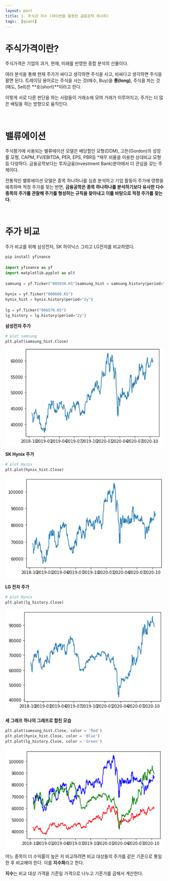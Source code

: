 ```yaml
---
layout: post
title: 1. 주식과 지수 (파이썬을 활용한 금융공학 레시피)
tags:  [quant]
---
```



# 주식가격이란?
주식가격은 기업의 과거, 현재, 미래를 반영한 종합 분석의 산물이다. 

여러 분석을 통해 현재 주가가 싸다고 생각하면 주식을 사고, 비싸다고 생각하면 주식을 팔면 된다. 트레이딩 용어로는 주식을 사는 것(매수, Buy)을 **롱(long)**, 주식을 파는 것(매도, Sell)은 **숏(short)**이라고 한다. 

이렇게 서로 다른 판단을 하는 사람들이 거래소에 모여 거래가 이루어지고, 주가는 더 많은 배팅을 하는 방향으로 움직인다. 

&nbsp;
&nbsp;
&nbsp;

# 밸류에이션
주식평가에 사용되는 밸류에이션 모델은 배당할인 모형(DDM), 고든(Gordon)의 성장률 모형, CAPM, FV/EBITDA, PER, EPS, PBR등 *재무 비율을 이용한 상대비교 모형등 다양하다. 금융공학보다는 투자금융(Investment Bank)분야에서 더 관심을 갖는 주제이다. 

전통적인 밸류에이션 모델은 종목 하나하나를 심층 분석하고 기업 활동이 주가에 영향을 예측하며 적정 주가를 찾는 반면, **금융공학은 종목 하나하나를 분석하기보다 유사한 다수 종목의 주가를 관찰해 주가를 형성하는 규칙을 찾아내고 이를 바탕으로 적정 주가를 찾는다.**

&nbsp;
&nbsp;
&nbsp;

# 주가 비교
주가 비교를 위해 삼성전자, SK 하이닉스 그리고 LG전자를 비교하였다. 

~~~python
pip install yfinance

import yfinance as yf
import matplotlib.pyplot as plt

samsung = yf.Ticker("005930.KS")samsung_hist = samsung.history(period="2y")

hynix = yf.Ticker("000660.KS")
hynix_hist = hynix.history(period="2y")

lg = yf.Ticker("066570.KS")
lg_history = lg.history(period="2y")
~~~

**삼성전자 주가**
~~~python
# plot samsung
plt.plot(samsung_hist.Close)
~~~

![Alt text](/public/post/2020_10_19_Stock_Index/Samsung.PNG)


**SK Hynix 주가**
~~~python
# plot Hynix
plt.plot(hynix_hist.Close)
~~~

![Alt text](/public/post/2020_10_19_Stock_Index/Hynix.PNG)

**LG 전자 주가**
~~~python
# plot Hynix
plt.plot(lg_history.Close)
~~~

![Alt text](/public/post/2020_10_19_Stock_Index/Lg.PNG)


**세 그래프 하나의 그래프로 합친 모습**

~~~python
plt.plot(samsung_hist.Close, color = 'Red')
plt.plot(hynix_hist.Close, color = 'Blue')
plt.plot(lg_history.Close, color = 'Green')
~~~

![Alt text](/public/post/2020_10_19_Stock_Index/combined.PNG)


어느 종목이 더 수익률이 높은 지 비교하려면 비교 대상들의 주가를 같은 기준으로 통일한 후 비교해야 한다. 이를 **지수화**라고 한다. 

**지수**는 비교 대상 가격을 기준일 가격으로 나누고 기준가를 곱해서 계산한다. 

